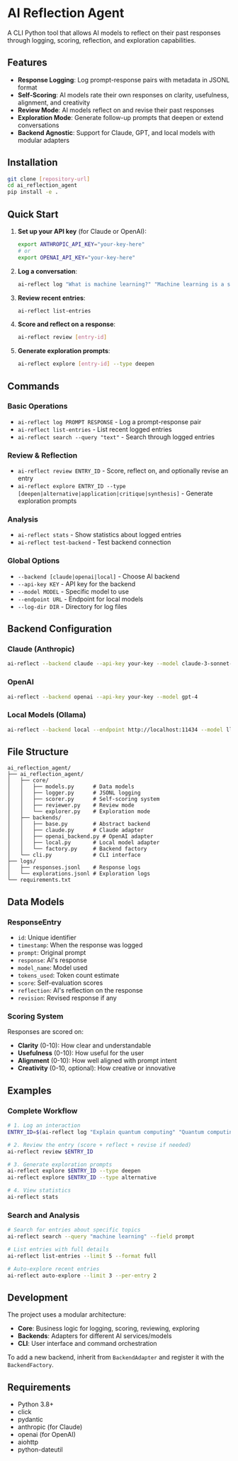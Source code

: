 # AI Reflection Agent

A CLI Python tool that allows AI models to reflect on their past responses through logging, scoring, reflection, and exploration capabilities.

## Features

- **Response Logging**: Log prompt-response pairs with metadata in JSONL format
- **Self-Scoring**: AI models rate their own responses on clarity, usefulness, alignment, and creativity
- **Review Mode**: AI models reflect on and revise their past responses
- **Exploration Mode**: Generate follow-up prompts that deepen or extend conversations
- **Backend Agnostic**: Support for Claude, GPT, and local models with modular adapters

## Installation

```bash
git clone [repository-url]
cd ai_reflection_agent
pip install -e .
```

## Quick Start

1. **Set up your API key** (for Claude or OpenAI):
   ```bash
   export ANTHROPIC_API_KEY="your-key-here"
   # or
   export OPENAI_API_KEY="your-key-here"
   ```

2. **Log a conversation**:
   ```bash
   ai-reflect log "What is machine learning?" "Machine learning is a subset of AI..."
   ```

3. **Review recent entries**:
   ```bash
   ai-reflect list-entries
   ```

4. **Score and reflect on a response**:
   ```bash
   ai-reflect review [entry-id]
   ```

5. **Generate exploration prompts**:
   ```bash
   ai-reflect explore [entry-id] --type deepen
   ```

## Commands

### Basic Operations

- `ai-reflect log PROMPT RESPONSE` - Log a prompt-response pair
- `ai-reflect list-entries` - List recent logged entries
- `ai-reflect search --query "text"` - Search through logged entries

### Review & Reflection

- `ai-reflect review ENTRY_ID` - Score, reflect on, and optionally revise an entry
- `ai-reflect explore ENTRY_ID --type [deepen|alternative|application|critique|synthesis]` - Generate exploration prompts

### Analysis

- `ai-reflect stats` - Show statistics about logged entries
- `ai-reflect test-backend` - Test backend connection

### Global Options

- `--backend [claude|openai|local]` - Choose AI backend
- `--api-key KEY` - API key for the backend
- `--model MODEL` - Specific model to use
- `--endpoint URL` - Endpoint for local models
- `--log-dir DIR` - Directory for log files

## Backend Configuration

### Claude (Anthropic)
```bash
ai-reflect --backend claude --api-key your-key --model claude-3-sonnet-20240229
```

### OpenAI
```bash
ai-reflect --backend openai --api-key your-key --model gpt-4
```

### Local Models (Ollama)
```bash
ai-reflect --backend local --endpoint http://localhost:11434 --model llama2
```

## File Structure

```
ai_reflection_agent/
├── ai_reflection_agent/
│   ├── core/
│   │   ├── models.py      # Data models
│   │   ├── logger.py      # JSONL logging
│   │   ├── scorer.py      # Self-scoring system
│   │   ├── reviewer.py    # Review mode
│   │   └── explorer.py    # Exploration mode
│   ├── backends/
│   │   ├── base.py        # Abstract backend
│   │   ├── claude.py      # Claude adapter
│   │   ├── openai_backend.py # OpenAI adapter
│   │   ├── local.py       # Local model adapter
│   │   └── factory.py     # Backend factory
│   └── cli.py             # CLI interface
├── logs/
│   ├── responses.jsonl    # Response logs
│   └── explorations.jsonl # Exploration logs
└── requirements.txt
```

## Data Models

### ResponseEntry
- `id`: Unique identifier
- `timestamp`: When the response was logged
- `prompt`: Original prompt
- `response`: AI's response
- `model_name`: Model used
- `tokens_used`: Token count estimate
- `score`: Self-evaluation scores
- `reflection`: AI's reflection on the response
- `revision`: Revised response if any

### Scoring System
Responses are scored on:
- **Clarity** (0-10): How clear and understandable
- **Usefulness** (0-10): How useful for the user
- **Alignment** (0-10): How well aligned with prompt intent
- **Creativity** (0-10, optional): How creative or innovative

## Examples

### Complete Workflow
```bash
# 1. Log an interaction
ENTRY_ID=$(ai-reflect log "Explain quantum computing" "Quantum computing uses quantum bits..." | grep -o '[a-f0-9-]\{36\}')

# 2. Review the entry (score + reflect + revise if needed)
ai-reflect review $ENTRY_ID

# 3. Generate exploration prompts
ai-reflect explore $ENTRY_ID --type deepen
ai-reflect explore $ENTRY_ID --type alternative

# 4. View statistics
ai-reflect stats
```

### Search and Analysis
```bash
# Search for entries about specific topics
ai-reflect search --query "machine learning" --field prompt

# List entries with full details
ai-reflect list-entries --limit 5 --format full

# Auto-explore recent entries
ai-reflect auto-explore --limit 3 --per-entry 2
```

## Development

The project uses a modular architecture:

- **Core**: Business logic for logging, scoring, reviewing, exploring
- **Backends**: Adapters for different AI services/models
- **CLI**: User interface and command orchestration

To add a new backend, inherit from `BackendAdapter` and register it with the `BackendFactory`.

## Requirements

- Python 3.8+
- click
- pydantic
- anthropic (for Claude)
- openai (for OpenAI)
- aiohttp
- python-dateutil